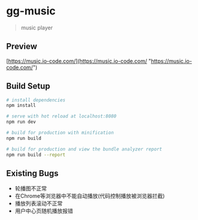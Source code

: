 # gg-music

> music player

## Preview

[https://music.io-code.com/](https://music.io-code.com/ "https://music.io-code.com/")

## Build Setup

```bash
# install dependencies
npm install

# serve with hot reload at localhost:8080
npm run dev

# build for production with minification
npm run build

# build for production and view the bundle analyzer report
npm run build --report
```

## Existing Bugs
- 轮播图不正常
- 在Chrome等浏览器中不能自动播放(代码控制播放被浏览器拦截)
- 播放列表滚动不正常
- 用户中心页随机播放报错
